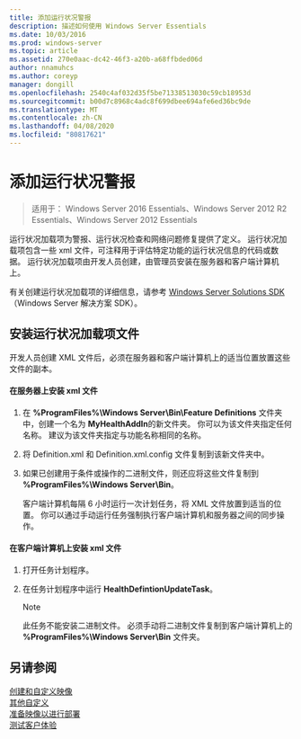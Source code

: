 ```yaml
---
title: 添加运行状况警报
description: 描述如何使用 Windows Server Essentials
ms.date: 10/03/2016
ms.prod: windows-server
ms.topic: article
ms.assetid: 270e0aac-dc42-46f3-a20b-a68ffbded06d
author: nnamuhcs
ms.author: coreyp
manager: dongill
ms.openlocfilehash: 2540c4af032d35f5be71338513030c59cb18953d
ms.sourcegitcommit: b00d7c8968c4adc8f699dbee694afe6ed36bc9de
ms.translationtype: MT
ms.contentlocale: zh-CN
ms.lasthandoff: 04/08/2020
ms.locfileid: "80817621"
---
```

# <a name="add-health-alerts"></a>添加运行状况警报

>适用于： Windows Server 2016 Essentials、Windows Server 2012 R2 Essentials、Windows Server 2012 Essentials

运行状况加载项为警报、运行状况检查和网络问题修复提供了定义。 运行状况加载项包含一些 xml 文件，可注释用于评估特定功能的运行状况信息的代码或数据。 运行状况加载项由开发人员创建，由管理员安装在服务器和客户端计算机上。  
  
 有关创建运行状况加载项的详细信息，请参考 [Windows Server Solutions SDK](https://go.microsoft.com/fwlink/?LinkID=248648) （Windows Server 解决方案 SDK）。  
  
## <a name="installing-health-add-in-files"></a>安装运行状况加载项文件  
 开发人员创建 XML 文件后，必须在服务器和客户端计算机上的适当位置放置这些文件的副本。  
  
#### <a name="to-install-the-xml-files-on-the-server"></a>在服务器上安装 xml 文件  
  
1. 在 **%ProgramFiles%\Windows Server\Bin\Feature Definitions** 文件夹中，创建一个名为 **MyHealthAddIn**的新文件夹。 你可以为该文件夹指定任何名称。 建议为该文件夹指定与功能名称相同的名称。  
  
2. 将 Definition.xml 和 Definition.xml.config 文件复制到该新文件夹中。  
  
3. 如果已创建用于条件或操作的二进制文件，则还应将这些文件复制到 **%ProgramFiles%\Windows Server\Bin**。  
  
   客户端计算机每隔 6 小时运行一次计划任务，将 XML 文件放置到适当的位置。 你可以通过手动运行任务强制执行客户端计算机和服务器之间的同步操作。  
  
#### <a name="to-install-the-xml-files-on-the-client-computer"></a>在客户端计算机上安装 xml 文件  
  
1.  打开任务计划程序。  
  
2.  在任务计划程序中运行 **HealthDefintionUpdateTask**。  
  
    > [!NOTE]
    >  此任务不能安装二进制文件。 必须手动将二进制文件复制到客户端计算机上的 **%ProgramFiles%\Windows Server\Bin** 文件夹。  
  
## <a name="see-also"></a>另请参阅  
 [创建和自定义映像](Creating-and-Customizing-the-Image.md)   
 [其他自定义](Additional-Customizations.md)   
 [准备映像以进行部署](Preparing-the-Image-for-Deployment.md)   
 [测试客户体验](Testing-the-Customer-Experience.md)